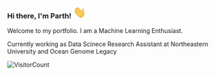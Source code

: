### Hi there, I'm Parth! <img src="https://github.com/ShiviBhatt/IconsRepo/blob/master/Hi.gif" width="30px">

Welcome to my portfolio. I am a Machine Learning Enthusiast.

Currently working as Data Scinece Research Assistant at Northeastern University and Ocean Genome Legacy


![VisitorCount](https://profile-counter.glitch.me/{shahparth0007}/count.svg)
